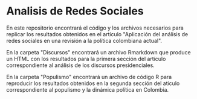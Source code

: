 # Analisis de Redes Sociales
En este repositorio encontrará el código y los archivos necesarios para replicar los resultados obtenidos en el artículo "Aplicación del análisis de redes sociales en una revisión a la política colombiana actual".

En la carpeta "Discursos" encontrará un archivo Rmarkdown que produce un HTML con los resultados para la primera sección del artículo correspondiente al análisis de los discursos presidenciales.

En la carpeta "Populismo" encontrará un archivo de código R para reproducir los resultados obtenidos en la segunda sección del atículo correspondiente al populismo y la dinámica política en Colombia.
